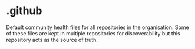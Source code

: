 # .github

Default community health files for all repositories in the organisation. Some of these files are kept in multiple repositories for discoverability but this repository acts as the source of truth.

